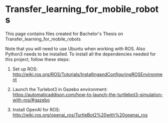 # Transfer_learning_for_mobile_robots

This page contains files created for Bachelor's Thesis on Transfer_learning_for_mobile_robots

Note that you will need to use Ubuntu when working with ROS. Also Python3 needs to be installed.
To install all the dependencies needed for this project, follow these steps:

1. Set up ROS: 
http://wiki.ros.org/ROS/Tutorials/InstallingandConfiguringROSEnvironment

2. Launch the Turlebot3 in Gazebo environment:
https://automaticaddison.com/how-to-launch-the-turtlebot3-simulation-with-ros/#gazebo

3. Install OpenAI for ROS:
http://wiki.ros.org/openai_ros/TurtleBot2%20with%20openai_ros

